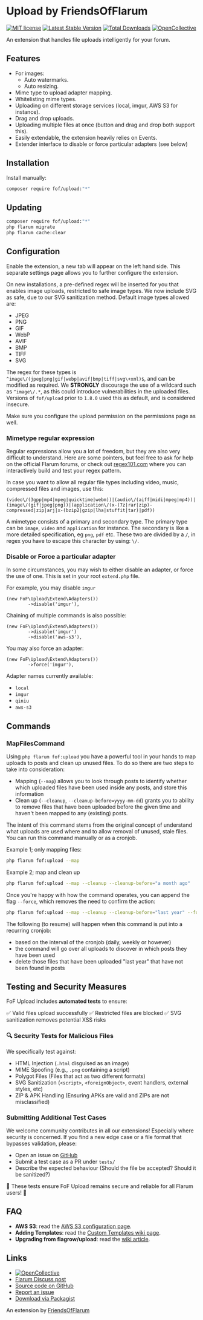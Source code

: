 # Upload by FriendsOfFlarum

[![MIT license](https://img.shields.io/badge/license-MIT-blue.svg)](https://github.com/FriendsOfFlarum/upload/blob/master/LICENSE.md) [![Latest Stable Version](https://img.shields.io/packagist/v/fof/upload.svg)](https://packagist.org/packages/fof/upload) [![Total Downloads](https://img.shields.io/packagist/dt/fof/upload.svg)](https://packagist.org/packages/fof/upload) [![OpenCollective](https://img.shields.io/badge/opencollective-fof-blue.svg)](https://opencollective.com/fof/donate)

An extension that handles file uploads intelligently for your forum.

## Features

- For images:
  - Auto watermarks.
  - Auto resizing.
- Mime type to upload adapter mapping.
- Whitelisting mime types.
- Uploading on different storage services (local, imgur, AWS S3 for instance).
- Drag and drop uploads.
- Uploading multiple files at once (button and drag and drop both support this).
- Easily extendable, the extension heavily relies on Events.
- Extender interface to disable or force particular adapters (see below)

## Installation

Install manually:

```sh
composer require fof/upload:"*"
```

## Updating

```sh
composer require fof/upload:"*"
php flarum migrate
php flarum cache:clear
```

## Configuration

Enable the extension, a new tab will appear on the left hand side. This separate settings page allows you to further configure the extension.

On new installations, a pre-defined regex will be inserted for you that enables image uploads, restricted to safe image types. We now include SVG as safe, due to our SVG sanitization method. Default image types allowed are:

- JPEG
- PNG
- GIF
- WebP
- AVIF
- BMP
- TIFF
- SVG

The regex for these types is `^image\/(jpeg|png|gif|webp|avif|bmp|tiff|svg\+xml)$`, and can be modified as required. We **STRONGLY** discourage the use of a wildcard such as `^image\/.*`, as this could introduce vulnerabilities in the uploaded files. Versions of `fof/upload` prior to `1.8.0` used this as default, and is considered insecure.

Make sure you configure the upload permission on the permissions page as well.

### Mimetype regular expression

Regular expressions allow you a lot of freedom, but they are also very difficult to understand. Here are some pointers, but feel free to ask for help on the official Flarum forums, or check out [regex101.com](https://regex101.com/) where you can interactively build and test your regex pattern.

In case you want to allow all regular file types including video, music, compressed files and images, use this:

```text
(video\/(3gpp|mp4|mpeg|quicktime|webm))|(audio\/(aiff|midi|mpeg|mp4))|(image\/(gif|jpeg|png))|(application\/(x-(7z|rar|zip)-compressed|zip|arj|x-(bzip2|gzip|lha|stuffit|tar)|pdf))
```

A mimetype consists of a primary and secondary type. The primary type can be `image`, `video` and `application` for instance.
The secondary is like a more detailed specification, eg `png`, `pdf` etc. These two are divided by a `/`, in regex you have to escape this character by using: `\/`.


### Disable or Force a particular adapter

In some circumstances, you may wish to either disable an adapter, or force the use of one. This is set in your root `extend.php` file.

For example, you may disable `imgur`
```
(new FoF\Upload\Extend\Adapters())
        ->disable('imgur'),
```

Chaining of multiple commands is also possible:
```
(new FoF\Upload\Extend\Adapters())
        ->disable('imgur')
        ->disable('aws-s3'),
```

You may also force an adapter:
```
(new FoF\Upload\Extend\Adapters())
        ->force('imgur'),
```

Adapter names currently available:
- `local`
- `imgur`
- `qiniu`
- `aws-s3`

## Commands

### MapFilesCommand

Using `php flarum fof:upload` you have a powerful tool in your hands to map uploads to posts and
clean up unused files. To do so there are two steps to take into consideration:

- Mapping (`--map`) allows you to look through posts to identify whether which uploaded files have been used inside any posts, and store this information
- Clean up (`--cleanup`, `--cleanup-before=yyyy-mm-dd`) grants you to ability to remove files that have been uploaded before the given time and haven't been mapped to any (existing) posts.

The intent of this command stems from the original concept of understand what uploads are used where and to allow removal
of unused, stale files. You can run this command manually or as a cronjob.

Example 1; only mapping files:

```bash
php flarum fof:upload --map
```

Example 2; map and clean up

```bash
php flarum fof:upload --map --cleanup --cleanup-before="a month ago"
```

Once you're happy with how the command operates, you can append the flag `--force`, which removes the need to confirm
the action:

```bash
php flarum fof:upload --map --cleanup --cleanup-before="last year" --force
```

The following (to resume) will happen when this command is put into a recurring cronjob:

- based on the interval of the cronjob (daily, weekly or however)
- the command will go over all uploads to discover in which posts they have been used
- delete those files that have been uploaded "last year" that have not been found in posts

## Testing and Security Measures

FoF Upload includes **automated tests** to ensure:

✅ Valid files upload successfully
✅ Restricted files are blocked
✅ SVG sanitization removes potential XSS risks

### 🔍 Security Tests for Malicious Files
We specifically test against:
- HTML Injection (`.html` disguised as an image)
- MIME Spoofing (e.g., `.png` containing a script)
- Polygot Files (Files that act as two different formats)
- SVG Sanitization (`<script>`, `<foreignObject>`, event handlers, external styles, etc)
- ZIP & APK Handling (Ensuring APKs are valid and ZIPs are not misclassified)

### Submitting Additional Test Cases
We welcome community contributes in all our extensions! Especially where security is concerned. If you find a new edge case or a file format that bypasses validation, please:
- Open an issue on [GitHub](https://github.com/FriendsOfFlarum/upload/issues)
- Submit a test case as a PR under `tests/`
- Describe the expected behaviour (Should the file be accepted? Should it be sanitized?)

🚀 These tests ensure FoF Upload remains secure and reliable for all Flarum users! 🚀

## FAQ

-  __AWS S3__: read the [AWS S3 configuration page](https://github.com/FriendsOfFlarum/upload/wiki/aws-s3).
-  __Adding Templates__: read the [Custom Templates wiki page](https://github.com/FriendsOfFlarum/upload/wiki/Custom-Templates).
- __Upgrading from flagrow/upload__: read the [wiki article](https://github.com/FriendsOfFlarum/upload/wiki/Upgrade-from-Flagrow-Upload).

## Links

- [![OpenCollective](https://img.shields.io/badge/donate-friendsofflarum-44AEE5?style=for-the-badge&logo=open-collective)](https://opencollective.com/fof/donate)
- [Flarum Discuss post](https://discuss.flarum.org/d/4154)
- [Source code on GitHub](https://github.com/FriendsOfFlarum/upload)
- [Report an issue](https://github.com/FriendsOfFlarum/upload/issues)
- [Download via Packagist](https://packagist.org/packages/fof/upload)

An extension by [FriendsOfFlarum](https://github.com/FriendsOfFlarum)
